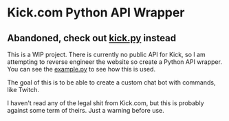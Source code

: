 # Kick.com Python API Wrapper

## Abandoned, check out [kick.py](https://github.com/cibere/kick.py) instead

This is a WIP project. There is currently no public API for Kick, so I am attempting to reverse engineer the website so create a Python API wrapper. You can see the [example.py](/example.py) to see how this is used.

The goal of this is to be able to create a custom chat bot with commands, like Twitch.

I haven't read any of the legal shit from Kick.com, but this is probably against some term of theirs. Just a warning before use.
